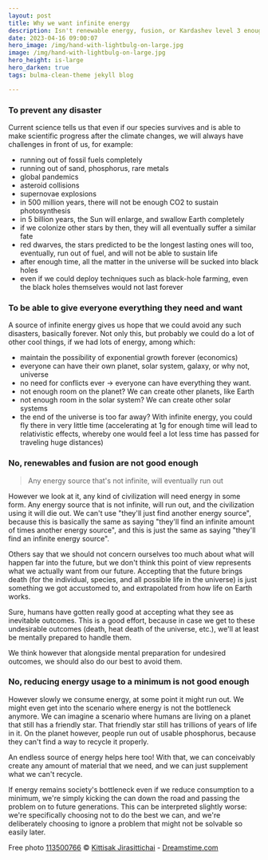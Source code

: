 ```yaml
---
layout: post
title: Why we want infinite energy
description: Isn't renewable energy, fusion, or Kardashev level 3 enough?
date: 2023-04-16 09:00:07
hero_image: /img/hand-with-lightbulg-on-large.jpg
image: /img/hand-with-lightbulg-on-large.jpg
hero_height: is-large
hero_darken: true
tags: bulma-clean-theme jekyll blog

---
```

[//]: # (series: example_blog_series)
[//]: # (Vlad: the series parameter above could be really useful. It can work like a table of contents or site map)

### To prevent any disaster

Current science tells us that even if our species survives and is able to make scientific 
progress after the climate changes, we will always have challenges in front of us, for example:

* running out of fossil fuels completely
* running out of sand, phosphorus, rare metals
* global pandemics
* asteroid collisions
* supernovae explosions
* in 500 million years, there will not be enough CO2 to sustain photosynthesis
* in 5 billion years, the Sun will enlarge, and swallow Earth completely
* if we colonize other stars by then, they will all eventually suffer a similar fate
* red dwarves, the stars predicted to be the longest lasting ones will too, eventually, run out of fuel, and will not be able to sustain life
* after enough time, all the matter in the universe will be sucked into black holes
* even if we could deploy techniques such as black-hole farming, even the black holes themselves would not last forever


### To be able to give everyone everything they need and want
A source of infinite energy gives us hope that we could avoid any such disasters, 
basically forever. Not only this, but probably we could do a lot of other cool things, 
if we had lots of energy, among which:

* maintain the possibility of exponential growth forever (economics)
* everyone can have their own planet, solar system, galaxy, or why not, universe
* no need for conflicts ever -> everyone can have everything they want.
* not enough room on the planet? We can create other planets, like Earth
* not enough room in the solar system? We can create other solar systems
* the end of the universe is too far away? With infinite energy, you could fly there in very little 
time (accelerating at 1g for enough time will lead to relativistic effects, whereby one would feel a lot less time has passed for traveling huge distances)


### No, renewables and fusion are not good enough
> Any energy source that's not infinite, will eventually run out

However we look at it, any kind of civilization will need energy in some form.
Any energy source that is not infinite, will run out, and the civilization using it will die out.
We can't use "they'll just find another energy source", because this is basically the same as saying
"they'll find an infinite amount of times another energy source", and this is just the same as saying
"they'll find an infinite energy source".


Others say that we should not concern ourselves too much about what will happen far into the future, 
but we don't think this point of view represents what we actually want from our future. Accepting that
the future brings death (for the individual, species, and all possible life in the universe) is just something
we got accustomed to, and extrapolated from how life on Earth works.


Sure, humans have gotten really good at accepting what they see as inevitable outcomes. This is a good effort,
because in case we get to these undesirable outcomes (death, heat death of the universe, etc.), we'll at least
be mentally prepared to handle them. 


We think however that alongside mental preparation for undesired outcomes, we should also do our best to
avoid them.


### No, reducing energy usage to a minimum is not good enough

However slowly we consume energy, at some point it might run out. We might even get into the scenario where
energy is not the bottleneck anymore. We can imagine a scenario where humans are living on a planet
that still has a friendly star. That friendly star still has trillions of years of life in it. On the
planet however, people run out of usable phosphorus, because they can't find a way to recycle it properly.

An endless source of energy helps here too! With that, we can conceivably create any amount of material
that we need, and we can just supplement what we can't recycle.

If energy remains society's bottleneck even if we reduce consumption to a minimum, we're simply kicking the
can down the road and passing the problem on to future generations. This can be interpreted slightly worse: 
we're specifically choosing not to do the best we can, and we're deliberately choosing to ignore a problem 
that might not be solvable so easily later.

[//]: # ()
[//]: # (From version 0.12, you can now make a post a part of a series of posts, linking to the other posts in the series, by creating a `series` data file and then setting the series in each of the post's front matter.  )

[//]: # ()
[//]: # (The current post in the list is highlighted to help give context of where you are in the series. )

[//]: # ()
[//]: # (## Blog Series Data File)

[//]: # ()
[//]: # (Start by creating a yml file in the _data directory, for example `my_blog_series.yml`. Give the series a title and, optionally, a description. )

[//]: # ()
[//]: # (## Sections)

[//]: # ()
[//]: # (Next add sections. Each section can have a label &#40;optional&#41; and items. Each item is the title of an existing blog post. If the title is not found then the link will be empty.)

[//]: # ()
[//]: # (If you just want one list without labels, then omit the label and just add the items. )

[//]: # ()
[//]: # (```yaml)

[//]: # (title: The series title)

[//]: # (sections:)

[//]: # (  - items:)

[//]: # (      - title: Why use a static site generator)

[//]: # (      - title: Getting started with Bulma Clean Theme for Jekyll)

[//]: # (```)

[//]: # ()
[//]: # (Here is a full example with multiple sections with labels.)

[//]: # ()
[//]: # (```yaml)

[//]: # (title: The series title)

[//]: # (description: The series description text)

[//]: # (sections:)

[//]: # (  - label: The first section)

[//]: # (    items:)

[//]: # (      - title: Why use a static site generator)

[//]: # (      - title: Getting started with Bulma Clean Theme for Jekyll)

[//]: # (  - label: Another section)

[//]: # (    items:)

[//]: # (      - title: Introducing some new layouts to Bulma Clean Theme)

[//]: # (      - title: Creating a docs site with Bulma Clean Theme)

[//]: # (      - title: Creating a post series)

[//]: # (```)

[//]: # ()
[//]: # (## Update your posts)

[//]: # ()
[//]: # (Finally, add the series setting to your front matter in each post you want the series to show in. )

[//]: # ()
[//]: # (```yaml)

[//]: # (series: my_blog_series)

[//]: # (```)

Free photo <a href="https://www.dreamstime.com/woman-hands-holding-light-bulb-solar-energy-thermal-ener-woman-hands-holding-light-bulb-solar-energy-thermal-free-stock-image-image-free-113500766">113500766</a> © <a href="https://www.dreamstime.com/petzshadow_info" itemprop="author">Kittisak Jirasittichai</a> - <a href="https://www.dreamstime.com/">Dreamstime.com</a>
